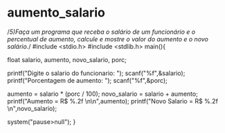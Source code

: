 # aumento_salario

/*5)Faça um programa que receba o salário de um funcionário e o percentual de aumento, 
	calcule e mostre o valor do aumento e o novo salário.*/
#include <stdio.h>
#include <stdlib.h>
main(){
	
  float salario, aumento, novo_salario, porc;
  
  printf("Digite o salario do funcionario: ");
  scanf("%f",&salario);
  printf("Porcentagem de aumento: ");
  scanf("%f",&porc);
  
  aumento = salario * (porc / 100);
  novo_salario = salario + aumento;
  printf("Aumento = R$ %.2f \n\n",aumento);
  printf("Novo Salario = R$ %.2f \n",novo_salario);
	
system("pause>null");
}
